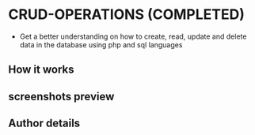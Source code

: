 # CRUD-OPERATIONS (COMPLETED)
- Get a better understanding on how to create, read, update and delete data in the database using php and sql languages

## How it works 

## screenshots preview

## Author details 
